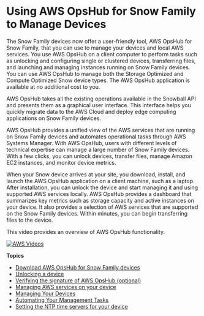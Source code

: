 # Using AWS OpsHub for Snow Family to Manage Devices<a name="aws-opshub"></a>

The Snow Family devices now offer a user\-friendly tool, AWS OpsHub for Snow Family, that you can use to manage your devices and local AWS services\. You use AWS OpsHub on a client computer to perform tasks such as unlocking and configuring single or clustered devices, transferring files, and launching and managing instances running on Snow Family devices\. You can use AWS OpsHub to manage both the Storage Optimized and Compute Optimized Snow device types\. The AWS OpsHub application is available at no additional cost to you\.

AWS OpsHub takes all the existing operations available in the Snowball API and presents them as a graphical user interface\. This interface helps you quickly migrate data to the AWS Cloud and deploy edge computing applications on Snow Family devices\. 

AWS OpsHub provides a unified view of the AWS services that are running on Snow Family devices and automates operational tasks through AWS Systems Manager\. With AWS OpsHub, users with different levels of technical expertise can manage a large number of Snow Family devices\. With a few clicks, you can unlock devices, transfer files, manage Amazon EC2 instances, and monitor device metrics\.

When your Snow device arrives at your site, you download, install, and launch the AWS OpsHub application on a client machine, such as a laptop\. After installation, you can unlock the device and start managing it and using supported AWS services locally\. AWS OpsHub provides a dashboard that summarizes key metrics such as storage capacity and active instances on your device\. It also provides a selection of AWS services that are supported on the Snow Family devices\. Within minutes, you can begin transferring files to the device\.

This video provides an overview of AWS OpsHub functionality\.

[![AWS Videos](http://img.youtube.com/vi/https://www.youtube.com/embed/0Q7s7JiBCf0/0.jpg)](http://www.youtube.com/watch?v=https://www.youtube.com/embed/0Q7s7JiBCf0)

**Topics**
+ [Download AWS OpsHub for Snow Family devices](download-OpsHub-for-snow-family.md)
+ [Unlocking a device](connect-unlock-device.md)
+ [Verifying the signature of AWS OpsHub \(optional\)](verify-signature.md)
+ [Managing AWS services on your device](manage-services.md)
+ [Managing Your Devices](manage-device.md)
+ [Automating Your Management Tasks](automate-task.md)
+ [Setting the NTP time servers for your device](setting-ntp.md)